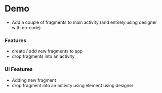 # Demo
- Add a couple of fragments to main activity (and entirely using designer with no-code)

### Features

- create / add new fragments to app
- drop fragments into an activity

### UI Features
- Adding new fragment
- drop fragment into an activity using <fragment> element using designer